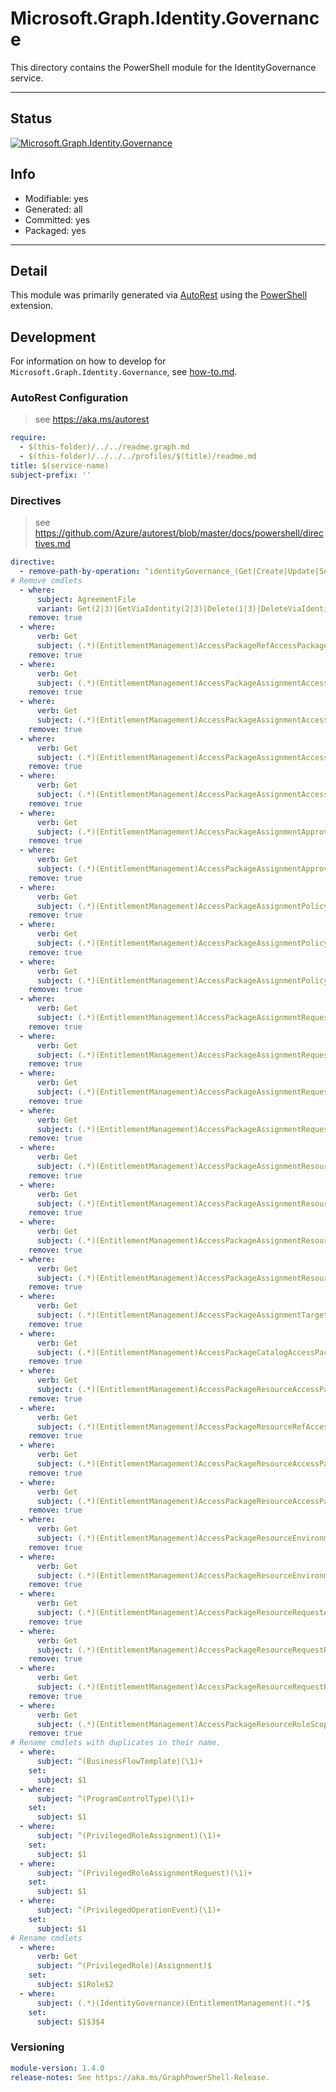 <!-- region Generated -->
# Microsoft.Graph.Identity.Governance
This directory contains the PowerShell module for the IdentityGovernance service.

---
## Status
[![Microsoft.Graph.Identity.Governance](https://img.shields.io/powershellgallery/v/Microsoft.Graph.Identity.Governance.svg?style=flat-square&label=Microsoft.Graph.Identity.Governance "Microsoft.Graph.Identity.Governance")](https://www.powershellgallery.com/packages/Microsoft.Graph.Identity.Governance/)

## Info
- Modifiable: yes
- Generated: all
- Committed: yes
- Packaged: yes

---
## Detail
This module was primarily generated via [AutoRest](https://github.com/Azure/autorest) using the [PowerShell](https://github.com/Azure/autorest.powershell) extension.

## Development
For information on how to develop for `Microsoft.Graph.Identity.Governance`, see [how-to.md](how-to.md).
<!-- endregion -->

### AutoRest Configuration

> see https://aka.ms/autorest

``` yaml
require:
  - $(this-folder)/../../readme.graph.md
  - $(this-folder)/../../../profiles/$(title)/readme.md
title: $(service-name)
subject-prefix: ''
```

### Directives

> see https://github.com/Azure/autorest/blob/master/docs/powershell/directives.md

``` yaml
directive:
  - remove-path-by-operation: ^identityGovernance_(Get|Create|Update|Set|Delete)EntitlementManagement$|^identityGovernance\.entitlementManagement(_.*AccessPackageResourceRoleScopes|\.accessPackageResourceRoleScopes.*|\.accessPackageAssignmentPolicies\..*|\.accessPackageAssignmentRequests\..*|\.accessPackageAssignmentResourceRoles\..*|\.accessPackageAssignments\..*|\.accessPackageCatalogs\..*|\.accessPackageResourceRequests\..*|\.accessPackageResources\..*|\.accessPackages\..*)$
# Remove cmdlets
  - where:
      subject: AgreementFile
      variant: Get(2|3)|GetViaIdentity(2|3)|Delete(1|3)|DeleteViaIdentity(1|3)|Update(1|3)|UpdateExpanded(1|3)|UpdateViaIdentity(1|3)|UpdateViaIdentityExpanded(1|3)
    remove: true
  - where:
      verb: Get
      subject: (.*)(EntitlementManagement)AccessPackageRefAccessPackageCatalog$
    remove: true
  - where:
      verb: Get
      subject: (.*)(EntitlementManagement)AccessPackageAssignmentAccessPackage$
    remove: true
  - where:
      verb: Get
      subject: (.*)(EntitlementManagement)AccessPackageAssignmentAccessPackageAssignmentPolicy$
    remove: true
  - where:
      verb: Get
      subject: (.*)(EntitlementManagement)AccessPackageAssignmentAccessPackageAssignmentRequest$
    remove: true
  - where:
      verb: Get
      subject: (.*)(EntitlementManagement)AccessPackageAssignmentAccessPackageAssignmentResourceRole$
    remove: true
  - where:
      verb: Get
      subject: (.*)(EntitlementManagement)AccessPackageAssignmentApproval$
    remove: true
  - where:
      verb: Get
      subject: (.*)(EntitlementManagement)AccessPackageAssignmentApprovalStep$
    remove: true
  - where:
      verb: Get
      subject: (.*)(EntitlementManagement)AccessPackageAssignmentPolicyAccessPackage$
    remove: true
  - where:
      verb: Get
      subject: (.*)(EntitlementManagement)AccessPackageAssignmentPolicyRefAccessPackage$
    remove: true
  - where:
      verb: Get
      subject: (.*)(EntitlementManagement)AccessPackageAssignmentPolicyAccessPackageCatalog$
    remove: true
  - where:
      verb: Get
      subject: (.*)(EntitlementManagement)AccessPackageAssignmentRequestAccessPackage$
    remove: true
  - where:
      verb: Get
      subject: (.*)(EntitlementManagement)AccessPackageAssignmentRequestAccessPackageAssignment$
    remove: true
  - where:
      verb: Get
      subject: (.*)(EntitlementManagement)AccessPackageAssignmentRequestRefAccessPackage$
    remove: true
  - where:
      verb: Get
      subject: (.*)(EntitlementManagement)AccessPackageAssignmentRequestRequestor$
    remove: true
  - where:
      verb: Get
      subject: (.*)(EntitlementManagement)AccessPackageAssignmentResourceRoleAccessPackageAssignment$
    remove: true
  - where:
      verb: Get
      subject: (.*)(EntitlementManagement)AccessPackageAssignmentResourceRoleAccessPackageResourceRole$
    remove: true
  - where:
      verb: Get
      subject: (.*)(EntitlementManagement)AccessPackageAssignmentResourceRoleAccessPackageResourceScope$
    remove: true
  - where:
      verb: Get
      subject: (.*)(EntitlementManagement)AccessPackageAssignmentResourceRoleAccessPackageSubject$
    remove: true
  - where:
      verb: Get
      subject: (.*)(EntitlementManagement)AccessPackageAssignmentTarget$
    remove: true
  - where:
      verb: Get
      subject: (.*)(EntitlementManagement)AccessPackageCatalogAccessPackage$
    remove: true
  - where:
      verb: Get
      subject: (.*)(EntitlementManagement)AccessPackageResourceAccessPackageResourceEnvironment$
    remove: true
  - where:
      verb: Get
      subject: (.*)(EntitlementManagement)AccessPackageResourceRefAccessPackageResourceEnvironment$
    remove: true
  - where:
      verb: Get
      subject: (.*)(EntitlementManagement)AccessPackageResourceAccessPackageResourceRole$
    remove: true
  - where:
      verb: Get
      subject: (.*)(EntitlementManagement)AccessPackageResourceAccessPackageResourceScope$
    remove: true
  - where:
      verb: Get
      subject: (.*)(EntitlementManagement)AccessPackageResourceEnvironmentAccessPackageResource$
    remove: true
  - where:
      verb: Get
      subject: (.*)(EntitlementManagement)AccessPackageResourceEnvironmentRefAccessPackageResource$
    remove: true
  - where:
      verb: Get
      subject: (.*)(EntitlementManagement)AccessPackageResourceRequestAccessPackageResource$
    remove: true
  - where:
      verb: Get
      subject: (.*)(EntitlementManagement)AccessPackageResourceRequestRefAccessPackageResource$
    remove: true
  - where:
      verb: Get
      subject: (.*)(EntitlementManagement)AccessPackageResourceRequestRequestor$
    remove: true
  - where:
      verb: Get
      subject: (.*)(EntitlementManagement)AccessPackageResourceRoleScope$
    remove: true
# Rename cmdlets with duplicates in their name.
  - where:
      subject: ^(BusinessFlowTemplate)(\1)+
    set:
      subject: $1
  - where:
      subject: ^(ProgramControlType)(\1)+
    set:
      subject: $1
  - where:
      subject: ^(PrivilegedRoleAssignment)(\1)+
    set:
      subject: $1
  - where:
      subject: ^(PrivilegedRoleAssignmentRequest)(\1)+
    set:
      subject: $1
  - where:
      subject: ^(PrivilegedOperationEvent)(\1)+
    set:
      subject: $1
# Rename cmdlets
  - where:
      verb: Get
      subject: ^(PrivilegedRole)(Assignment)$
    set:
      subject: $1Role$2
  - where:
      subject: (.*)(IdentityGovernance)(EntitlementManagement)(.*)$
    set:
      subject: $1$3$4
```
### Versioning

``` yaml
module-version: 1.4.0
release-notes: See https://aka.ms/GraphPowerShell-Release.
```
